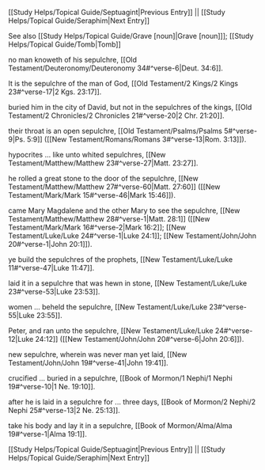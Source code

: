 [[Study Helps/Topical Guide/Septuagint|Previous Entry]]  ||  [[Study Helps/Topical Guide/Seraphim|Next Entry]]

 See also [[Study Helps/Topical Guide/Grave [noun]|Grave [noun]]]; [[Study Helps/Topical Guide/Tomb|Tomb]]

 no man knoweth of his sepulchre, [[Old Testament/Deuteronomy/Deuteronomy 34#^verse-6|Deut. 34:6]].

 It is the sepulchre of the man of God, [[Old Testament/2 Kings/2 Kings 23#^verse-17|2 Kgs. 23:17]].

 buried him in the city of David, but not in the sepulchres of the kings, [[Old Testament/2 Chronicles/2 Chronicles 21#^verse-20|2 Chr. 21:20]].

 their throat is an open sepulchre, [[Old Testament/Psalms/Psalms 5#^verse-9|Ps. 5:9]] ([[New Testament/Romans/Romans 3#^verse-13|Rom. 3:13]]).

 hypocrites ... like unto whited sepulchres, [[New Testament/Matthew/Matthew 23#^verse-27|Matt. 23:27]].

 he rolled a great stone to the door of the sepulchre, [[New Testament/Matthew/Matthew 27#^verse-60|Matt. 27:60]] ([[New Testament/Mark/Mark 15#^verse-46|Mark 15:46]]).

 came Mary Magdalene and the other Mary to see the sepulchre, [[New Testament/Matthew/Matthew 28#^verse-1|Matt. 28:1]] ([[New Testament/Mark/Mark 16#^verse-2|Mark 16:2]]; [[New Testament/Luke/Luke 24#^verse-1|Luke 24:1]]; [[New Testament/John/John 20#^verse-1|John 20:1]]).

 ye build the sepulchres of the prophets, [[New Testament/Luke/Luke 11#^verse-47|Luke 11:47]].

 laid it in a sepulchre that was hewn in stone, [[New Testament/Luke/Luke 23#^verse-53|Luke 23:53]].

 women ... beheld the sepulchre, [[New Testament/Luke/Luke 23#^verse-55|Luke 23:55]].

 Peter, and ran unto the sepulchre, [[New Testament/Luke/Luke 24#^verse-12|Luke 24:12]] ([[New Testament/John/John 20#^verse-6|John 20:6]]).

 new sepulchre, wherein was never man yet laid, [[New Testament/John/John 19#^verse-41|John 19:41]].

 crucified ... buried in a sepulchre, [[Book of Mormon/1 Nephi/1 Nephi 19#^verse-10|1 Ne. 19:10]].

 after he is laid in a sepulchre for ... three days, [[Book of Mormon/2 Nephi/2 Nephi 25#^verse-13|2 Ne. 25:13]].

 take his body and lay it in a sepulchre, [[Book of Mormon/Alma/Alma 19#^verse-1|Alma 19:1]].

[[Study Helps/Topical Guide/Septuagint|Previous Entry]]  ||  [[Study Helps/Topical Guide/Seraphim|Next Entry]]